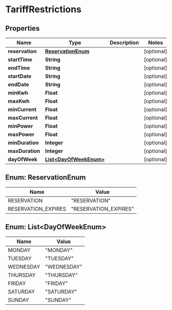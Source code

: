 

# TariffRestrictions


## Properties

| Name | Type | Description | Notes |
|------------ | ------------- | ------------- | -------------|
|**reservation** | [**ReservationEnum**](#ReservationEnum) |  |  [optional] |
|**startTime** | **String** |  |  [optional] |
|**endTime** | **String** |  |  [optional] |
|**startDate** | **String** |  |  [optional] |
|**endDate** | **String** |  |  [optional] |
|**minKwh** | **Float** |  |  [optional] |
|**maxKwh** | **Float** |  |  [optional] |
|**minCurrent** | **Float** |  |  [optional] |
|**maxCurrent** | **Float** |  |  [optional] |
|**minPower** | **Float** |  |  [optional] |
|**maxPower** | **Float** |  |  [optional] |
|**minDuration** | **Integer** |  |  [optional] |
|**maxDuration** | **Integer** |  |  [optional] |
|**dayOfWeek** | [**List&lt;DayOfWeekEnum&gt;**](#List&lt;DayOfWeekEnum&gt;) |  |  [optional] |



## Enum: ReservationEnum

| Name | Value |
|---- | -----|
| RESERVATION | &quot;RESERVATION&quot; |
| RESERVATION_EXPIRES | &quot;RESERVATION_EXPIRES&quot; |



## Enum: List&lt;DayOfWeekEnum&gt;

| Name | Value |
|---- | -----|
| MONDAY | &quot;MONDAY&quot; |
| TUESDAY | &quot;TUESDAY&quot; |
| WEDNESDAY | &quot;WEDNESDAY&quot; |
| THURSDAY | &quot;THURSDAY&quot; |
| FRIDAY | &quot;FRIDAY&quot; |
| SATURDAY | &quot;SATURDAY&quot; |
| SUNDAY | &quot;SUNDAY&quot; |




